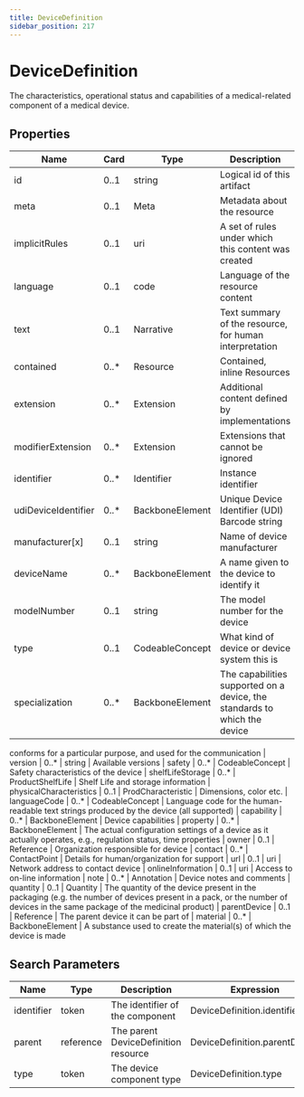 ```yaml
---
title: DeviceDefinition
sidebar_position: 217
---
```


# DeviceDefinition

The characteristics, operational status and capabilities of a medical-related component of a medical device.

## Properties

| Name | Card | Type | Description |
| --- | --- | --- | --- |
| id | 0..1 | string | Logical id of this artifact
| meta | 0..1 | Meta | Metadata about the resource
| implicitRules | 0..1 | uri | A set of rules under which this content was created
| language | 0..1 | code | Language of the resource content
| text | 0..1 | Narrative | Text summary of the resource, for human interpretation
| contained | 0..* | Resource | Contained, inline Resources
| extension | 0..* | Extension | Additional content defined by implementations
| modifierExtension | 0..* | Extension | Extensions that cannot be ignored
| identifier | 0..* | Identifier | Instance identifier
| udiDeviceIdentifier | 0..* | BackboneElement | Unique Device Identifier (UDI) Barcode string
| manufacturer[x] | 0..1 | string | Name of device manufacturer
| deviceName | 0..* | BackboneElement | A name given to the device to identify it
| modelNumber | 0..1 | string | The model number for the device
| type | 0..1 | CodeableConcept | What kind of device or device system this is
| specialization | 0..* | BackboneElement | The capabilities supported on a  device, the standards to which the device
  conforms for a particular purpose, and used for the communication
| version | 0..* | string | Available versions
| safety | 0..* | CodeableConcept | Safety characteristics of the device
| shelfLifeStorage | 0..* | ProductShelfLife | Shelf Life and storage information
| physicalCharacteristics | 0..1 | ProdCharacteristic | Dimensions, color etc.
| languageCode | 0..* | CodeableConcept | Language code for the human-readable text strings produced by the device (all supported)
| capability | 0..* | BackboneElement | Device capabilities
| property | 0..* | BackboneElement | The actual configuration settings of a device as it actually operates, e.g., regulation status, time properties
| owner | 0..1 | Reference | Organization responsible for device
| contact | 0..* | ContactPoint | Details for human/organization for support
| url | 0..1 | uri | Network address to contact device
| onlineInformation | 0..1 | uri | Access to on-line information
| note | 0..* | Annotation | Device notes and comments
| quantity | 0..1 | Quantity | The quantity of the device present in the packaging (e.g. the number of devices present
  in a pack, or the number of devices in the same package of the medicinal product)
| parentDevice | 0..1 | Reference | The parent device it can be part of
| material | 0..* | BackboneElement | A substance used to create the material(s) of which the device is made

## Search Parameters

| Name | Type | Description | Expression
| --- | --- | --- | --- |
| identifier | token | The identifier of the component | DeviceDefinition.identifier
| parent | reference | The parent DeviceDefinition resource | DeviceDefinition.parentDevice
| type | token | The device component type | DeviceDefinition.type


